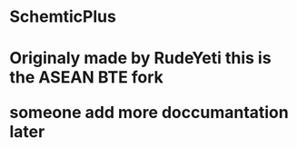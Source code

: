 <h1> SchemticPlus <h1/>

  
Originaly made by RudeYeti this is the ASEAN BTE fork

someone add more doccumantation later 
